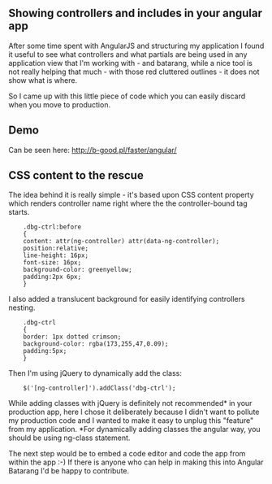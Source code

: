 Showing controllers and includes in your angular app
------------------------------------------------------------

After some time spent with AngularJS and structuring my application I found it useful to see what controllers and what partials are being used in any application view that I'm working with - and batarang, while a nice tool is not really helping that much - with those red cluttered outlines - it does not show what is where.

So I came up with this little piece of code which you can easily discard when you move to production.

Demo
--------------------
Can be seen here: http://b-good.pl/faster/angular/

CSS content to the rescue
------------------------------

The idea behind it is really simple - it's based upon CSS content property which renders controller name right where the the controller-bound tag starts.

```
	.dbg-ctrl:before
	{
	content: attr(ng-controller) attr(data-ng-controller);
	position:relative;
	line-height: 16px;
	font-size: 16px;
	background-color: greenyellow;
	padding:2px 6px;
	}
```

I also added a translucent background for easily identifying controllers nesting.

```
	.dbg-ctrl
	{
	border: 1px dotted crimson;
	background-color: rgba(173,255,47,0.09);
	padding:5px;
	}
```
	
Then I'm using jQuery to dynamically add the class:

```
	$('[ng-controller]').addClass('dbg-ctrl');
```

While adding classes with jQuery is definitely not recommended* in your production app, here I chose it deliberately because I didn't want to pollute my production code and I wanted to make it easy to unplug this "feature" from my application.
*For dynamically adding classes the angular way, you should be using ng-class statement.


The next step would be to embed a code editor and code the app from within the app :-)
If there is anyone who can help in making this into Angular Batarang I'd be happy to contribute.
